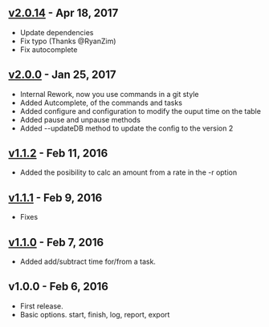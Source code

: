 ## [v2.0.14] - Apr 18, 2017

- Update dependencies
- Fix typo (Thanks @RyanZim)
- Fix autocomplete

## [v2.0.0] - Jan 25, 2017

- Internal Rework, now you use commands in a git style
- Added Autcomplete, of the commands and tasks
- Added configure and configuration to modify the ouput time on the table
- Added pause and unpause methods
- Added --updateDB method to update the config to the version 2

## [v1.1.2] - Feb 11, 2016

- Added the posibility to calc an amount from a rate in the -r option

## [v1.1.1] - Feb 9, 2016

- Fixes

## [v1.1.0] - Feb 7, 2016

- Added add/subtract time for/from a task.

## v1.0.0 - Feb 6, 2016

- First release.
- Basic options. start, finish, log, report, export

[v1.1.0]: https://github.com/danibram/time-tracker-cli/compare/v1.0.0...v1.1.0
[v1.1.1]: https://github.com/danibram/time-tracker-cli/compare/v1.1.0...v1.1.1
[v1.1.2]: https://github.com/danibram/time-tracker-cli/compare/v1.1.1...v1.1.2
[v2.0.0]: https://github.com/danibram/time-tracker-cli/compare/v1.1.2...v2.0.0
[v2.0.14]: https://github.com/danibram/time-tracker-cli/compare/v2.0.0...v2.0.14